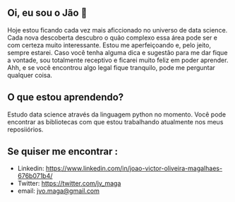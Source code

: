 ## Oi, eu sou o Jão 👋

Hoje estou ficando cada vez mais aficcionado no universo de data science. Cada nova descoberta descubro o quão complexo essa área pode ser e com certeza muito interessante. Estou me aperfeiçoando e, pelo jeito, sempre estarei. Caso você tenha alguma dica e sugestão para me dar fique a vontade, sou totalmente receptivo e ficarei muito feliz em poder aprender. Ahh, e se você encontrou algo legal fique tranquilo, pode me perguntar qualquer coisa.

## O que estou aprendendo?
 Estudo data science através da linguagem python no momento. Você pode encontrar as bibliotecas com que estou trabalhando atualmente nos meus reposiiórios.
 
## Se quiser me encontrar :
 - Linkedin: https://www.linkedin.com/in/joao-victor-oliveira-magalhaes-676b071b4/
 - Twitter: https://twitter.com/jv_maga
 - email: jvo.maga@gmail.com

<!--
**joutav/joutav** is a ✨ _special_ ✨ repository because its `README.md` (this file) appears on your GitHub profile.

Here are some ideas to get you started:

- 🔭 I’m currently working on ...
- 🌱 I’m currently learning ...
- 👯 I’m looking to collaborate on ...
- 🤔 I’m looking for help with ...
- 💬 Ask me about ...
- 📫 How to reach me: ...
- 😄 Pronouns: ...
- ⚡ Fun fact: ...
-->
